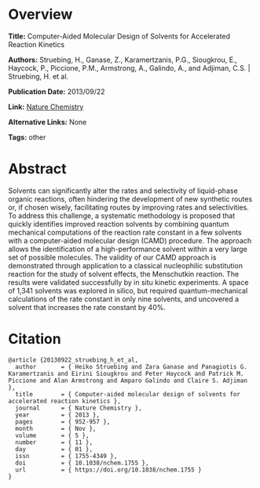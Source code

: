 # Overview
**Title:**
Computer-Aided Molecular Design of Solvents for Accelerated Reaction Kinetics

**Authors:**
Struebing, H., Ganase, Z., Karamertzanis, P.G., Siougkrou, E., Haycock, P., Piccione, P.M., Armstrong, A., Galindo, A., and Adjiman, C.S. |
Struebing, H. et al.

**Publication Date:**
2013/09/22

**Link:**
[Nature Chemistry](https://www.nature.com/articles/nchem.1755)

**Alternative Links:**
None

**Tags:**
other


# Abstract
Solvents can significantly alter the rates and selectivity of liquid-phase organic reactions, often hindering the development of new synthetic routes or, if chosen wisely, facilitating routes by improving rates and selectivities.
To address this challenge, a systematic methodology is proposed that quickly identifies improved reaction solvents by combining quantum mechanical computations of the reaction rate constant in a few solvents with a computer-aided molecular design (CAMD) procedure.
The approach allows the identification of a high-performance solvent within a very large set of possible molecules.
The validity of our CAMD approach is demonstrated through application to a classical nucleophilic substitution reaction for the study of solvent effects, the Menschutkin reaction.
The results were validated successfully by in situ kinetic experiments.
A space of 1,341 solvents was explored in silico, but required quantum-mechanical calculations of the rate constant in only nine solvents, and uncovered a solvent that increases the rate constant by 40%.


# Citation
```
@article {20130922_struebing_h_et_al,
  author       = { Heiko Struebing and Zara Ganase and Panagiotis G. Karamertzanis and Eirini Siougkrou and Peter Haycock and Patrick M. Piccione and Alan Armstrong and Amparo Galindo and Claire S. Adjiman },
  title        = { Computer-aided molecular design of solvents for accelerated reaction kinetics },
  journal      = { Nature Chemistry },
  year         = { 2013 },
  pages        = { 952-957 },
  month        = { Nov },
  volume       = { 5 },
  number       = { 11 },
  day          = { 01 },
  issn         = { 1755-4349 },
  doi          = { 10.1038/nchem.1755 },
  url          = { https://doi.org/10.1038/nchem.1755 }
}
```
